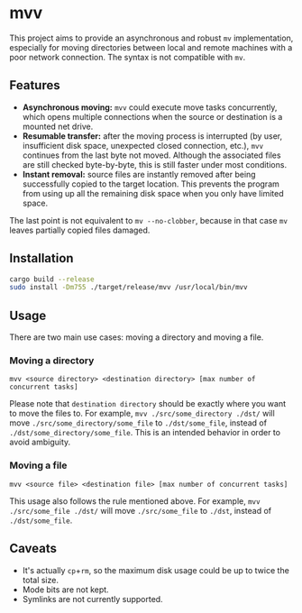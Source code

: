 # mvv

This project aims to provide an asynchronous and robust `mv` implementation, especially for moving directories between local and remote machines with a poor network connection. The syntax is not compatible with `mv`.

## Features

* **Asynchronous moving:** `mvv` could execute move tasks concurrently, which opens multiple connections when the source or destination is a mounted net drive.
* **Resumable transfer:** after the moving process is interrupted (by user, insufficient disk space, unexpected closed connection, etc.), `mvv` continues from the last byte not moved. Although the associated files are still checked byte-by-byte, this is still faster under most conditions.
* **Instant removal:** source files are instantly removed after being successfully copied to the target location. This prevents the program from using up all the remaining disk space when you only have limited space.

The last point is not equivalent to `mv --no-clobber`, because in that case `mv` leaves partially copied files damaged.

## Installation

```bash
cargo build --release
sudo install -Dm755 ./target/release/mvv /usr/local/bin/mvv
```

## Usage

There are two main use cases: moving a directory and moving a file.

### Moving a directory

```
mvv <source directory> <destination directory> [max number of concurrent tasks]
```

Please note that `destination directory` should be exactly where you want to move the files to.
For example, `mvv ./src/some_directory ./dst/` will move `./src/some_directory/some_file` to `./dst/some_file`, instead of `./dst/some_directory/some_file`. This is an intended behavior in order to avoid ambiguity.

### Moving a file

```
mvv <source file> <destination file> [max number of concurrent tasks]
```

This usage also follows the rule mentioned above. For example, `mvv ./src/some_file ./dst/` will move `./src/some_file` to `./dst`, instead of `./dst/some_file`.

## Caveats

* It's actually `cp`+`rm`, so the maximum disk usage could be up to twice the total size.
* Mode bits are not kept.
* Symlinks are not currently supported.
